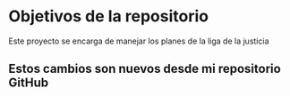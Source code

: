 # Objetivos de la repositorio

Este proyecto se encarga de manejar los planes de la liga de la justicia

## Estos cambios son nuevos desde mi repositorio GitHub

